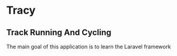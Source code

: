 # Tracy
## Track Running And Cycling
The main goal of this application is to learn the Laravel framework
